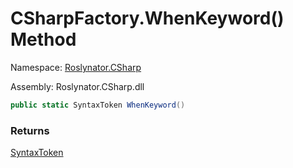 # CSharpFactory\.WhenKeyword\(\) Method

Namespace: [Roslynator.CSharp](../../README.md)

Assembly: Roslynator\.CSharp\.dll

```csharp
public static SyntaxToken WhenKeyword()
```

### Returns

[SyntaxToken](https://docs.microsoft.com/en-us/dotnet/api/microsoft.codeanalysis.syntaxtoken)

